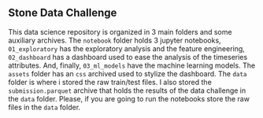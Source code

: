 ## Stone Data Challenge

This data science repository is organized in 3 main folders and some auxiliary archives. 
The `notebook` folder holds 3 jupyter notebooks, `01_exploratory` has the exploratory analysis and the feature engineering, `02_dashboard` has a dashboard used to ease the analysis of the timeseries attributes. And, finally, `03_ml_models` have the machine learning models.
The `assets` folder has an `css` archived used to stylize the dashboard.
The `data` folder is where i stored the raw train/test files. I also stored the `submission.parquet` archive that holds the results of the data challenge in the `data` folder. Please, if you are going to run the notebooks store the raw files in the `data` folder.

